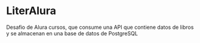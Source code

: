 # LiterAlura
Desafio de Alura cursos, que consume una API que contiene datos de libros y se almacenan en una base de datos de PostgreSQL
